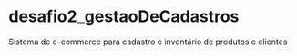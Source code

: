 # desafio2_gestaoDeCadastros
 Sistema de e-commerce para cadastro e inventário de produtos e clientes
